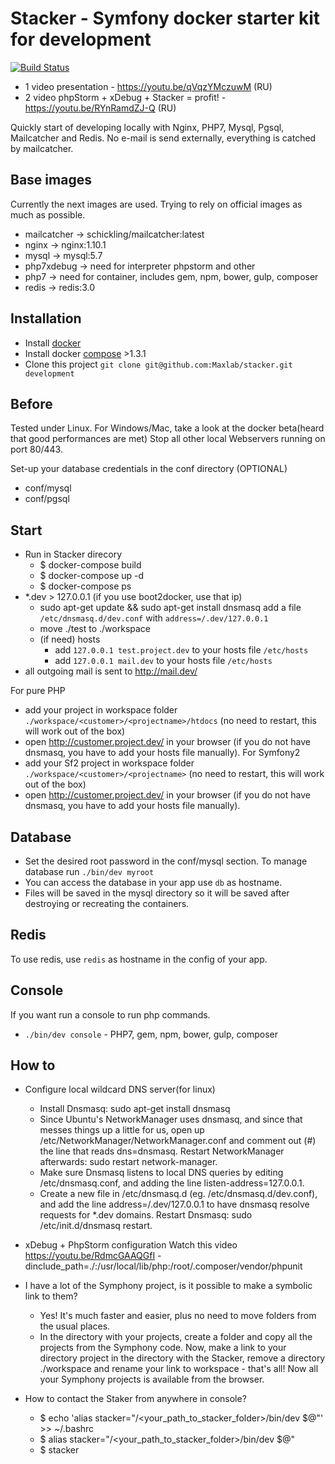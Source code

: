 <!--
  Title: Stacker - Symfony docker starter kit for development!
  Description: Quickly start of developing locally with Nginx, PHP7, Mysql, Pgsql, Mailcatcher and Redis.
               No e-mail is send externally, everything is catched by mailcatcher.
  Author: maxlab
  -->

Stacker - Symfony docker starter kit for development
===
[![Build Status](https://travis-ci.org/Maxlab/stacker.svg?branch=master)](https://travis-ci.org/Maxlab/stacker)

- 1 video presentation - https://youtu.be/qVqzYMczuwM (RU)
- 2 video phpStorm + xDebug + Stacker = profit! - https://youtu.be/RYnRamdZJ-Q (RU)

Quickly start of developing locally with Nginx, PHP7, Mysql, Pgsql, Mailcatcher and Redis.
No e-mail is send externally, everything is catched by mailcatcher.


Base images
---

Currently the next images are used. Trying to rely on official images as much as possible.

- mailcatcher -> schickling/mailcatcher:latest
- nginx -> nginx:1.10.1
- mysql -> mysql:5.7
- php7xdebug -> need for interpreter phpstorm and other
- php7  -> need for container, includes gem, npm, bower, gulp, composer 
- redis -> redis:3.0


Installation
---

- Install [docker](https://docs.docker.com/)
- Install docker [compose](https://docs.docker.com/compose/install/) >1.3.1
- Clone this project 
  `git clone git@github.com:Maxlab/stacker.git development`


Before
---

Tested under Linux. For Windows/Mac, take a look at the docker beta(heard that good performances are met)
Stop all other local Webservers running on port 80/443.

Set-up your database credentials in the conf directory (OPTIONAL)

- conf/mysql
- conf/pgsql

Start
---

- Run in Stacker direcory 
    - $ docker-compose build
    - $ docker-compose up -d
    - $ docker-compose ps
- \*.dev > 127.0.0.1 (if you use boot2docker, use that ip)
    - sudo apt-get update && sudo apt-get install dnsmasq
      add a file `/etc/dnsmasq.d/dev.conf` with `address=/.dev/127.0.0.1`
    - move ./test to ./workspace
    - (if need) hosts
        - add `127.0.0.1 test.project.dev` to your hosts file `/etc/hosts`
        - add `127.0.0.1 mail.dev` to your hosts file `/etc/hosts`
- all outgoing mail is sent to http://mail.dev/

For pure PHP
- add your project in workspace folder `./workspace/<customer>/<projectname>/htdocs` (no need to restart, this will work out of the box)
- open http://customer.project.dev/ in your browser (if you do not have dnsmasq, you have to add your hosts file manually).
For Symfony2
- add your Sf2 project in workspace folder `./workspace/<customer>/<projectname>` (no need to restart, this will work out of the box)
- open http://customer.project.dev/ in your browser (if you do not have dnsmasq, you have to add your hosts file manually).


Database
---

- Set the desired root password in the conf/mysql section.
    To manage database run `./bin/dev myroot`
- You can access the database in your app use `db` as hostname.
- Files will be saved in the mysql directory so it will be saved after destroying or recreating the containers.


Redis
---

To use redis, use `redis` as hostname in the config of your app.


Console
---

If you want run a console to run php commands.

- `./bin/dev console` - PHP7, gem, npm, bower, gulp, composer


How to
---

- Configure local wildcard DNS server(for linux)
    - Install Dnsmasq: sudo apt-get install dnsmasq
    - Since Ubuntu's NetworkManager uses dnsmasq, and since that messes things up a little for us, open up /etc/NetworkManager/NetworkManager.conf and comment out (#) the line that reads dns=dnsmasq. Restart NetworkManager afterwards: sudo restart network-manager.
    - Make sure Dnsmasq listens to local DNS queries by editing /etc/dnsmasq.conf, and adding the line listen-address=127.0.0.1.
    - Create a new file in /etc/dnsmasq.d (eg. /etc/dnsmasq.d/dev.conf), and add the line address=/.dev/127.0.0.1 to have dnsmasq resolve requests for *.dev domains. Restart Dnsmasq: sudo /etc/init.d/dnsmasq restart.
    
- xDebug + PhpStorm configuration
    Watch this video https://youtu.be/RdmcGAAQGfI
    -dinclude_path=./:/usr/local/lib/php:/root/.composer/vendor/phpunit
    
- I have a lot of the Symphony project, is it possible to make a symbolic link to them? 
    - Yes! It's much faster and easier, plus no need to move folders from the usual places.
    - In the directory with your projects, create a folder and copy all the projects from the Symphony code. 
    Now, make a link to your directory project in the directory with the Stacker, 
    remove a directory ./workspace and rename your link to workspace - that's all! 
    Now all your Symphony projects is available from the browser.

- How to contact the Staker from anywhere in console?
    - $ echo 'alias stacker="/<your_path_to_stacker_folder>/bin/dev $@"' >> ~/.bashrc
    - $ alias stacker="/<your_path_to_stacker_folder>/bin/dev $@"
    - $ stacker




